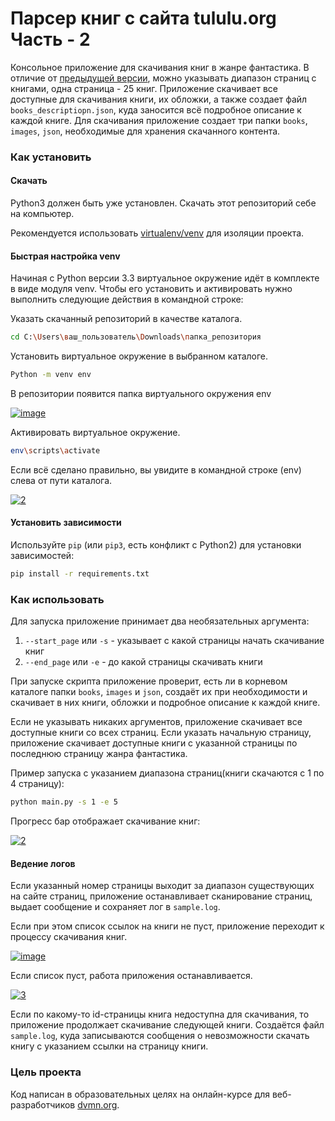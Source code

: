 # Парсер книг с сайта tululu.org Часть - 2

Консольное приложение для скачивания книг в жанре фантастика. В отличие от 
[предыдущей версии](https://github.com/Araime/online-library-parsing), можно 
указывать диапазон страниц с книгами, одна страница - 25 книг. Приложение скачивает
все доступные для скачивания книги, их обложки, а также создает файл `books_descriptiopn.json`,
куда заносится всё подробное описание  к каждой книге. Для скачивания приложение 
создает три папки `books`, `images`, `json`, необходимые для хранения скачанного 
контента.

### Как установить

#### Скачать

Python3 должен быть уже установлен. Скачать этот репозиторий себе на компьютер.

Рекомендуется использовать [virtualenv/venv](https://docs.python.org/3/library/venv.html)
для изоляции проекта.

#### Быстрая настройка venv

Начиная с Python версии 3.3 виртуальное окружение идёт в комплекте в виде модуля
venv. Чтобы его установить и активировать нужно выполнить следующие действия в
командной строке:  

Указать скачанный репозиторий в качестве каталога.
```sh
cd C:\Users\ваш_пользователь\Downloads\папка_репозитория
```
Установить виртуальное окружение в выбранном каталоге.
```sh
Python -m venv env
```
В репозитории появится папка виртуального окружения env  

<a href="https://imgbb.com/"><img src="https://i.ibb.co/Hn4C6PD/image.png" alt="image" border="0"></a>

Активировать виртуальное окружение.
```sh
env\scripts\activate
```
Если всё сделано правильно, вы увидите в командной строке (env) слева от пути 
каталога.  

<a href="https://imgbb.com/"><img src="https://i.ibb.co/MZ72r22/2.png" alt="2" border="0"></a>

#### Установить зависимости

Используйте `pip` (или `pip3`, есть конфликт с Python2) для установки 
зависимостей:

```sh
pip install -r requirements.txt
```

### Как использовать

Для запуска приложение принимает два необязательных аргумента:
  1. `--start_page` или `-s` - указывает с какой страницы начать скачивание книг
  1. `--end_page` или `-e` - до какой страницы скачивать книги

При запуске скрипта приложение проверит, есть ли в корневом каталоге папки
`books`, `images` и `json`, создаёт их при необходимости и скачивает в них книги,
обложки и подробное описание к каждой книге. 

Если не указывать никаких аргументов, приложение скачивает все доступные книги со 
всех страниц. Если указать начальную страницу, приложение скачивает доступные книги
с указанной страницы по последнюю страницу жанра фантастика.

Пример запуска с указанием диапазона страниц(книги скачаются с 1 по 4 страницу):
```sh
python main.py -s 1 -e 5
```
Прогресс бар отображает скачивание книг:  

<a href="https://ibb.co/jR4pbS5"><img src="https://i.ibb.co/WtKTGL3/2.png" alt="2" border="0"></a>

#### Ведение логов

Если указанный номер страницы выходит за диапазон существующих на сайте страниц,
приложение останавливает сканирование страниц, выдает сообщение и сохраняет лог в 
`sample.log`.  

Если при этом список ссылок на книги не пуст, приложение переходит к 
процессу скачивания книг.  

<a href="https://imgbb.com/"><img src="https://i.ibb.co/XXJP8QW/image.png" alt="image" border="0"></a>

Если список пуст, работа приложения останавливается.  

<a href="https://imgbb.com/"><img src="https://i.ibb.co/BVNfjc7/3.png" alt="3" border="0"></a>

Если по какому-то id-страницы книга недоступна для скачивания, то приложение продолжает 
скачивание следующей книги. Создаётся файл `sample.log`, куда записываются сообщения 
о невозможности скачать книгу с указанием ссылки на страницу книги.

### Цель проекта

Код написан в образовательных целях на онлайн-курсе для веб-разработчиков [dvmn.org](https://dvmn.org).